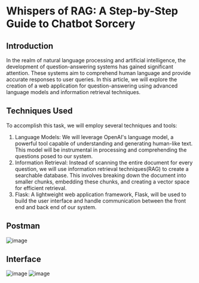 # Whispers of RAG: A Step-by-Step Guide to Chatbot Sorcery
## Introduction
In the realm of natural language processing and artificial intelligence, the development of question-answering systems has gained significant attention. These systems aim to comprehend human language and provide accurate responses to user queries. In this article, we will explore the creation of a web application for question-answering using advanced language models and information retrieval techniques.
## Techniques Used
To accomplish this task, we will employ several techniques and tools:
1. Language Models: We will leverage OpenAI's language model, a powerful tool capable of understanding and generating human-like text. This model will be instrumental in processing and comprehending the questions posed to our system.
2. Information Retrieval: Instead of scanning the entire document for every question, we will use information retrieval techniques(RAG) to create a searchable database. This involves breaking down the document into smaller chunks, embedding these chunks, and creating a vector space for efficient retrieval.
3. Flask: A lightweight web application framework, Flask, will be used to build the user interface and handle communication between the front end and back end of our system.
## Postman
![image](https://github.com/DrBoomaPM/RAG/assets/118997877/f47e5612-c9ed-4b90-8b88-3d1a3f4a2d09)
## Interface
![image](https://github.com/DrBoomaPM/RAG/assets/118997877/c6c49fc3-5849-481f-a0e6-4aa88f8506c9)
![image](https://github.com/DrBoomaPM/RAG/assets/118997877/a6fe0fb9-4647-4f32-a38b-68144b2c2d2f)

